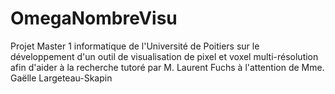 # OmegaNombreVisu
Projet Master 1 informatique de l'Université de Poitiers sur le développement d'un outil de visualisation de pixel et voxel multi-résolution afin d'aider à la recherche tutoré par M. Laurent Fuchs à l'attention de Mme. Gaëlle Largeteau-Skapin 
